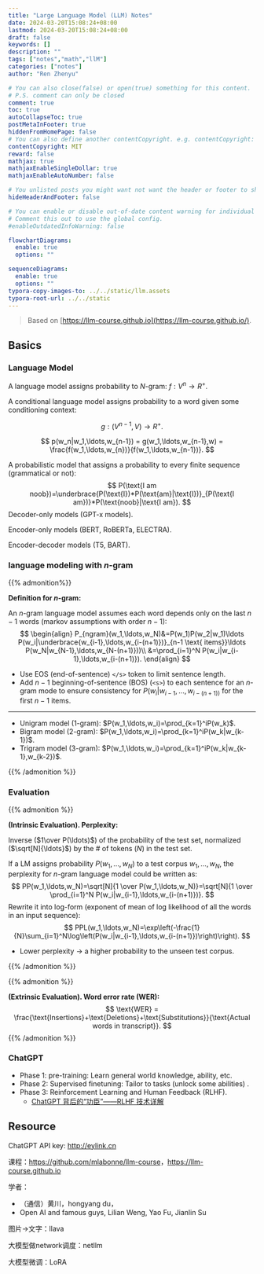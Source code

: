 ```yaml
---
title: "Large Language Model (LLM) Notes"
date: 2024-03-20T15:08:24+08:00
lastmod: 2024-03-20T15:08:24+08:00
draft: false
keywords: []
description: ""
tags: ["notes","math","llM"]
categories: ["notes"]
author: "Ren Zhenyu"

# You can also close(false) or open(true) something for this content.
# P.S. comment can only be closed
comment: true
toc: true
autoCollapseToc: true
postMetaInFooter: true
hiddenFromHomePage: false
# You can also define another contentCopyright. e.g. contentCopyright: "This is another copyright."
contentCopyright: MIT
reward: false
mathjax: true
mathjaxEnableSingleDollar: true
mathjaxEnableAutoNumber: false

# You unlisted posts you might want not want the header or footer to show
hideHeaderAndFooter: false

# You can enable or disable out-of-date content warning for individual post.
# Comment this out to use the global config.
#enableOutdatedInfoWarning: false

flowchartDiagrams:
  enable: true
  options: ""

sequenceDiagrams: 
  enable: true
  options: ""
typora-copy-images-to: ../../static/llm.assets
typora-root-url: ../../static
---
```


<!--more-->

> Based on [https://llm-course.github.io](https://llm-course.github.io/).

## Basics

### Language Model

A language model assigns probability to $N$-gram: $f:V^n \rightarrow R^+$.

A conditional language model assigns probability to a word given some conditioning context: 

$$
g:(V^{n-1},V)\rightarrow R^{+}.
$$

$$
p(w_n|w_1,\ldots,w_{n-1}) = g(w_1,\ldots,w_{n-1},w) = \frac{f(w_1,\ldots,w_{n})}{f(w_1,\ldots,w_{n-1})}.
$$

A probabilistic model that assigns a probability to every finite sequence (grammatical or not):
$$
P(\text{I am noob})=\underbrace{P(\text{I})*P(\text{am}|\text{I})}_{P(\text{I am})}*P(\text{noob}|\text{I am}).
$$
Decoder-only models (GPT-x models).

Encoder-only models (BERT, RoBERTa, ELECTRA).

Encoder-decoder models (T5, BART).

### language modeling with $n$-gram

{{% admonition%}}

**Definition for $n$-gram:**

An $n$-gram language model assumes each word depends only on the last $n−1$ words (markov assumptions with order $n-1$​):
$$
\begin{align}
P_{ngram}(w_1,\ldots,w_N)&=P(w_1)P(w_2|w_1)\ldots P(w_i|\underbrace{w_{i-1},\ldots,w_{i-(n+1)})}_{n-1 \text{ items}}\ldots P(w_N|w_{N-1},\ldots,w_{N-(n+1)}))\\
&=\prod_{i=1}^N P(w_i|w_{i-1},\ldots,w_{i-(n+1)}).
\end{align}
$$

+ Use EOS (end-of-sentence) `</s>` token to limit sentence length.
+ Add $n-1$ beginning-of-sentence (BOS) (`<s>`) to each sentence for an $n$-gram mode to ensure consistency for $P(w_i|w_{i-1},\ldots,w_{i-(n+1))}$ for the first $n-1$ items.

***

+ Unigram model ($1$-gram​): $P(w_1,\ldots,w_i)=\prod_{k=1}^iP(w_k)$.
+ Bigram model ($2$-gram): $P(w_1,\ldots,w_i)=\prod_{k=1}^iP(w_k|w_{k-1})$.
+ Trigram model ($3$-gram): $P(w_1,\ldots,w_i)=\prod_{k=1}^iP(w_k|w_{k-1},w_{k-2})$​.

{{% /admonition %}}

### Evaluation

{{% admonition %}} 

**(Intrinsic Evaluation). Perplexity:** 

Inverse ($1\over P(\ldots)$) of the probability of the test set, normalized ($\sqrt[N]{\ldots}$) by the # of tokens ($N$) in the test set. 

If a LM assigns probability $P(w_1,\ldots,w_N)$ to a test corpus $w_1,\ldots,w_N$, the perplexity for $n$-gram language model could be written as:
$$
PP(w_1,\ldots,w_N)=\sqrt[N]{1 \over P(w_1,\ldots,w_N)}=\sqrt[N]{1 \over \prod_{i=1}^N P(w_i|w_{i-1},\ldots,w_{i-(n+1)})}.
$$
Rewrite it into log-form (exponent of mean of log likelihood of all the words in an input sequence):
$$
PPL(w_1,\ldots,w_N)=\exp\left(-\frac{1}{N}\sum_{i=1}^N\log\left(P(w_i|w_{i-1},\ldots,w_{i-(n+1)})\right)\right).
$$

+ Lower perplexity $\rightarrow$ a higher probability to the unseen test corpus.

{{% /admonition %}}

{{% admonition %}}

**(Extrinsic Evaluation). Word error rate (WER):**
$$
\text{WER} = \frac{\text{Insertions}+\text{Deletions}+\text{Substitutions}}{\text{Actual words in transcript}}.
$$
{{% /admonition %}}


### ChatGPT

+ Phase 1: pre-training: Learn general world knowledge, ability, etc.
+ Phase 2: Supervised finetuning: Tailor to tasks (unlock some abilities) .
+ Phase 3: Reinforcement Learning and Human Feedback (RLHF).
  + [ChatGPT 背后的“功臣”——RLHF 技术详解](https://huggingface.co/blog/zh/rlhf)

## Resource

ChatGPT API key: <http://eylink.cn>

课程：<https://github.com/mlabonne/llm-course>，<https://llm-course.github.io>

学者：
+ （通信）黄川，hongyang du，
+ Open AI and famous guys, Lilian Weng, Yao Fu, Jianlin Su

图片$\rightarrow$文字：llava

大模型做network调度：netllm

大模型微调：LoRA

